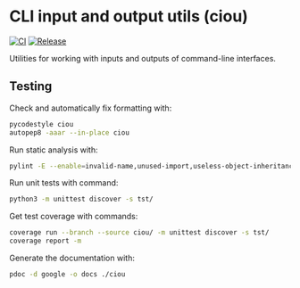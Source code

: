# CLI input and output utils (ciou)

[![CI](https://github.com/kangasta/ciou/actions/workflows/ci.yml/badge.svg)](https://github.com/kangasta/ciou/actions/workflows/ci.yml)
[![Release](https://github.com/kangasta/ciou/actions/workflows/release.yml/badge.svg)](https://github.com/kangasta/ciou/actions/workflows/release.yml)

Utilities for working with inputs and outputs of command-line interfaces.

## Testing

Check and automatically fix formatting with:

```sh
pycodestyle ciou
autopep8 -aaar --in-place ciou
```

Run static analysis with:

```sh
pylint -E --enable=invalid-name,unused-import,useless-object-inheritance ciou tst
```

Run unit tests with command:

```sh
python3 -m unittest discover -s tst/
```

Get test coverage with commands:

```sh
coverage run --branch --source ciou/ -m unittest discover -s tst/
coverage report -m
```

Generate the documentation with:

```sh
pdoc -d google -o docs ./ciou
```